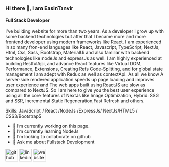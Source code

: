 ### Hi there 👋, I am EasinTanvir
#### Full Stack Developer

I've building website for more than two years. As a developer I grow up with some backend technologies but after that I became more and more frontend developer using modern frameworks like React. I am experienced in so many fron-end languages like React, Javascript, TypeScript, NextJs, Html, Css, Sass, Bootstrap, MaterialUi and also familiar with backend technologies like nodeJs and expressJs as well. I am highly experienced at building RestfulApi, and advance React features like Virtual DOM, Performance, Extensions, Creating Refs Code-Splitting, and for global state management I am adept with Redux as well as contextApi. As all we know A server-side rendered application speeds up page loading and improves user experience and The web apps built using ReactJS are slow as compared to NextJS. So I am here to give you the best user experience using all the core features of NextJs like Image Optimization, Hybrid: SSG and SSR, Incremental Static Regeneration,Fast Refresh and others.

Skills: JavaScript / React /NodeJs /ExpressJs/ NextJs/HTML5 / CSS3/Bootstrap5

- 🔭 I’m currently working on this page. 
- 🌱 I’m currently learning NodeJs 
- 👯 I’m looking to collaborate on github 
- 💬 Ask me about Fullstack Development 


[<img src='https://cdn.jsdelivr.net/npm/simple-icons@3.0.1/icons/github.svg' alt='github' height='40'>](https://github.com/EasinTanvir)  [<img src='https://cdn.jsdelivr.net/npm/simple-icons@3.0.1/icons/linkedin.svg' alt='linkedin' height='40'>](https://www.linkedin.com/in/md-easin-67633a241)  [<img src='https://cdn.jsdelivr.net/npm/simple-icons@3.0.1/icons/icloud.svg' alt='website' height='40'>](https://www.easintanvir.com)  

